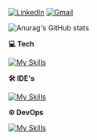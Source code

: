 
<p align="left"> <a href="https://www.linkedin.com/in/maike-castilho-5161191b1/"><img src="https://img.shields.io/badge/LinkedIn-0077B5?style=for-the-badge&logo=linkedin&logoColor=white" alt="LinkedIn"/></a>
 <a href="mailto:maikecastilho18@gmail.com"><img src="https://img.shields.io/badge/Gmail-D14836?style=for-the-badge&logo=gmail&logoColor=white" alt="Gmail"/></a> </p>



![Anurag's GitHub stats](https://github-readme-stats.vercel.app/api?username=maikeCastilho&show_icons=true&theme=blue-green)


**💻 Tech**


[![My Skills](https://skillicons.dev/icons?i=cs,net,flutter,dart,postman,mysql,gradle,py,anaconda,bootstrap,html,css)](https://skillicons.dev)


**🛠️ IDE's**

[![My Skills](https://skillicons.dev/icons?i=vscode,rider,pycharm,community)](https://skillicons.dev)

**⚙️ DevOps**

[![My Skills](https://skillicons.dev/icons?i=azure,docker,kubernetes)](https://skillicons.dev)



